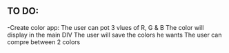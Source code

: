 ## TO DO:

-Create color app:
The user can pot 3 vlues of R, G & B
The color will display in the main DIV
The user will save the colors he wants
The user can compre between 2 colors
